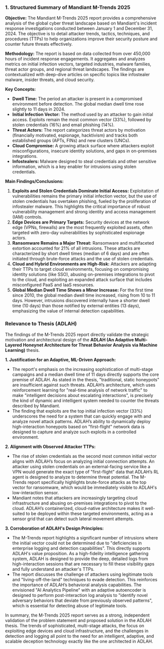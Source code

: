 ### 1. Structured Summary of Mandiant M-Trends 2025

**Objective:**
The Mandiant M-Trends 2025 report provides a comprehensive analysis of the global cyber threat landscape based on Mandiant's incident response investigations conducted between January 1 and December 31, 2024. The objective is to detail attacker trends, tactics, techniques, and procedures (TTPs) to help organizations improve their security posture and counter future threats effectively.

**Methodology:**
The report is based on data collected from over 450,000 hours of incident response engagements. It aggregates and analyzes metrics on initial infection vectors, targeted industries, malware families, threat actor groups, and regional threat landscapes. The findings are contextualized with deep-dive articles on specific topics like infostealer malware, insider threats, and cloud security.

**Key Concepts:**
*   **Dwell Time:** The period an attacker is present in a compromised environment before detection. The global median dwell time rose slightly to 11 days in 2024.
*   **Initial Infection Vector:** The method used by an attacker to gain initial access. Exploits remain the most common vector (33%), followed by stolen credentials (16%) and email phishing (14%).
*   **Threat Actors:** The report categorizes threat actors by motivation (financially motivated, espionage, hacktivism) and tracks both established groups (APTs, FINs) and new clusters (UNCs).
*   **Cloud Compromise:** A growing attack surface where attackers exploit misconfigurations, insecure identity solutions, and gaps in on-premises integrations.
*   **Infostealers:** Malware designed to steal credentials and other sensitive information, which is a key enabler for intrusions using stolen credentials.

**Main Findings/Conclusions:**
1.  **Exploits and Stolen Credentials Dominate Initial Access:** Exploitation of vulnerabilities remains the primary initial infection vector, but the use of stolen credentials has overtaken phishing, fueled by the proliferation of infostealer malware. This highlights the critical importance of robust vulnerability management and strong identity and access management (IAM) controls.
2.  **Edge Devices are Primary Targets:** Security devices at the network edge (VPNs, firewalls) are the most frequently exploited assets, often targeted with zero-day vulnerabilities by sophisticated espionage actors.
3.  **Ransomware Remains a Major Threat:** Ransomware and multifaceted extortion accounted for 21% of all intrusions. These attacks are characterized by short dwell times (median of 6 days) and are often initiated through brute-force attacks and the use of stolen credentials.
4.  **Cloud and Hybrid Environments are High-Risk:** Attackers are adapting their TTPs to target cloud environments, focusing on compromising identity solutions (like SSO), abusing on-premises integrations to pivot to the cloud, and exploiting an expanded attack surface that includes misconfigured PaaS and IaaS resources.
5.  **Global Median Dwell Time Shows a Minor Increase:** For the first time since 2010, the global median dwell time increased, rising from 10 to 11 days. However, intrusions discovered internally have a shorter dwell time (10 days) than those notified by external entities (13 days), emphasizing the value of internal detection capabilities.

### Relevance to Thesis (ADLAH)

The findings of the M-Trends 2025 report directly validate the strategic motivation and architectural design of the **ADLAH (An Adaptive Multi-Layered Honeynet Architecture for Threat Behavior Analysis via Machine Learning)** thesis.

**1. Justification for an Adaptive, ML-Driven Approach:**
*   The report's emphasis on the increasing sophistication of multi-stage campaigns and a median dwell time of 11 days directly supports the core premise of ADLAH. As stated in the thesis, "traditional, static honeypots" are insufficient against such threats. ADLAH’s architecture, which uses reinforcement learning for "real-time analysis of network traffic" to make "intelligent decisions about escalating interactions", is precisely the kind of dynamic and intelligent system needed to counter the threats described by Mandiant.
*   The finding that exploits are the top initial infection vector (33%) underscores the need for a system that can quickly engage with and analyze novel attack patterns. ADLAH’s ability to dynamically deploy high-interaction honeypots based on "first-flight" network data is designed to capture and analyze such exploits in a controlled environment.

**2. Alignment with Observed Attacker TTPs:**
*   The rise of stolen credentials as the second most common initial vector aligns with ADLAH’s focus on analyzing initial connection attempts. An attacker using stolen credentials on an external-facing service like a VPN would generate the exact type of "first-flight" data that ADLAH’s RL agent is designed to analyze to determine threat potential. The M-Trends report specifically highlights brute-force attacks as the top vector for ransomware, which would be immediately visible to ADLAH's low-interaction sensor.
*   Mandiant notes that attackers are increasingly targeting cloud infrastructure and abusing on-premises integrations to pivot to the cloud. ADLAH’s containerized, cloud-native architecture makes it well-suited to be deployed within these targeted environments, acting as a sensor grid that can detect such lateral movement attempts.

**3. Corroboration of ADLAH's Design Principles:**
*   The M-Trends report highlights a significant number of intrusions where the initial vector could not be determined due to "deficiencies in enterprise logging and detection capabilities". This directly supports ADLAH's value proposition. As a high-fidelity intelligence gathering system, ADLAH is designed to provide the deep, detailed logs from high-interaction sessions that are necessary to fill these visibility gaps and fully understand an attacker's TTPs.
*   The report discusses the challenge of attackers using legitimate tools and "living-off-the-land" techniques to evade detection. This reinforces the importance of ADLAH’s behavioral analysis capabilities. The envisioned "AI Analytics Pipeline" with an adaptive autoencoder is designed to perform post-interaction log analysis to "identify novel adversary behaviors that deviate from previously observed patterns", which is essential for detecting abuse of legitimate tools.

In summary, the M-Trends 2025 report serves as a strong, independent validation of the problem statement and proposed solution in the ADLAH thesis. The trends of sophisticated, multi-stage attacks, the focus on exploiting edge devices and cloud infrastructure, and the challenges in detection and logging all point to the need for an intelligent, adaptive, and scalable deception technology exactly like the one architected in ADLAH.